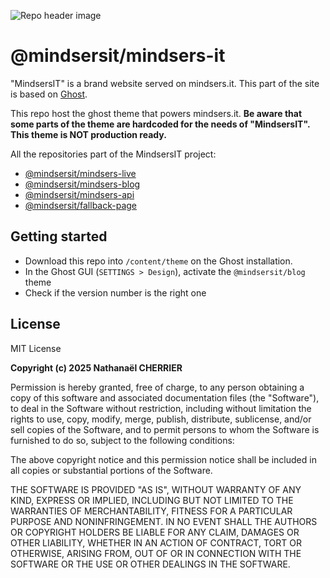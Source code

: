 ![Repo header image](https://repository-images.githubusercontent.com/189204408/ea286180-8cf2-11e9-9c88-ad7a2517c8f8)

# @mindsersit/mindsers-it

"MindsersIT" is a brand website served on mindsers.it. This part of the site is based on [Ghost][ghost-blog].

This repo host the ghost theme that powers mindsers.it.
**Be aware that some parts of the theme are hardcoded for the needs of "MindsersIT". This theme is NOT production ready.**

All the repositories part of the MindsersIT project:

-   [@mindsersit/mindsers-live](https://github.com/mindsersit/mindsers-live)
-   [@mindsersit/mindsers-blog](https://github.com/mindsersit/mindsers-blog)
-   [@mindsersit/mindsers-api](https://github.com/mindsersit/mindsers-api)
-   [@mindsersit/fallback-page](https://github.com/mindsersit/fallback-page)

## Getting started

-   Download this repo into `/content/theme` on the Ghost installation.
-   In the Ghost GUI (`SETTINGS > Design`), activate the `@mindsersit/blog` theme
-   Check if the version number is the right one

## License

MIT License

**Copyright (c) 2025 Nathanaël CHERRIER**

Permission is hereby granted, free of charge, to any person obtaining a copy
of this software and associated documentation files (the "Software"), to deal
in the Software without restriction, including without limitation the rights
to use, copy, modify, merge, publish, distribute, sublicense, and/or sell
copies of the Software, and to permit persons to whom the Software is
furnished to do so, subject to the following conditions:

The above copyright notice and this permission notice shall be included in all
copies or substantial portions of the Software.

THE SOFTWARE IS PROVIDED "AS IS", WITHOUT WARRANTY OF ANY KIND, EXPRESS OR
IMPLIED, INCLUDING BUT NOT LIMITED TO THE WARRANTIES OF MERCHANTABILITY,
FITNESS FOR A PARTICULAR PURPOSE AND NONINFRINGEMENT. IN NO EVENT SHALL THE
AUTHORS OR COPYRIGHT HOLDERS BE LIABLE FOR ANY CLAIM, DAMAGES OR OTHER
LIABILITY, WHETHER IN AN ACTION OF CONTRACT, TORT OR OTHERWISE, ARISING FROM,
OUT OF OR IN CONNECTION WITH THE SOFTWARE OR THE USE OR OTHER DEALINGS IN THE
SOFTWARE.

[ghost-blog]: https://ghost.org?lmref=739
